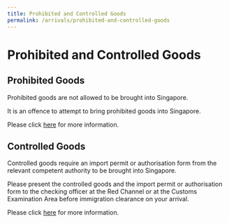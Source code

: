 ```yaml
---
title: Prohibited and Controlled Goods
permalink: /arrivals/prohibited-and-controlled-goods
---
```


# Prohibited and Controlled Goods

## Prohibited Goods

Prohibited goods are not allowed to be brought into Singapore.

It is an offence to attempt to bring prohibited goods into Singapore.

Please click  [here](https://singapore-customs-staging.netlify.com/businesses/importing-goods/controlled-and-prohibited-goods-for-import)  for more information.

## Controlled Goods

Controlled goods require an import permit or authorisation form from the relevant competent authority to be brought into Singapore.

Please present the controlled goods and the import permit or authorisation form to the checking officer at the Red Channel or at the Customs Examination Area before immigration clearance on your arrival.  
  
Please click  [here](https://singapore-customs-staging.netlify.com/businesses/importing-goods/controlled-and-prohibited-goods-for-import)  for more information.
